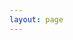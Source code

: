 ```yaml
---
layout: page
---
```


<script setup>
import { VPTeamPage, VPTeamPageTitle, VPTeamMembers, VPTeamPageSection } from "vitepress/theme"

const coreMembers = [{
	avatar: "/avatar/herb.jpg",
	name: "Herbert He（惒泊）",
	title: "前端开发者、多个开源项目作者/贡献者/协作者",
	org: "Hapin",
	orgLink: "https://github.com/ha-pin",
	links: [
      { icon: 'github', link: 'https://github.com/HerbertHe' },
      { icon: 'twitter', link: 'https://twitter.com/HerbertHe_' }
    ],
	desc: "哈拼项目核心作者",
	sponsor: "https://www.patreon.com/HerbertHe"
}]
// const partners = [...]
</script>

<VPTeamPage>
  <VPTeamPageTitle>
    <template #title>哈拼输入法开发团队</template>
    <template #lead>
		哈拼输入法项目由哈拼开源项目驱动，下面是为哈拼输入法贡献的核心开发人员~
	</template>
  </VPTeamPageTitle>
  <VPTeamMembers size="medium" :members="coreMembers" />
  <!-- <VPTeamPageSection>
    <template #title>Partners</template>
    <template #lead>...</template>
    <template #members>
      <VPTeamMembers size="small" :members="partners" />
    </template>
  </VPTeamPageSection> -->
</VPTeamPage>